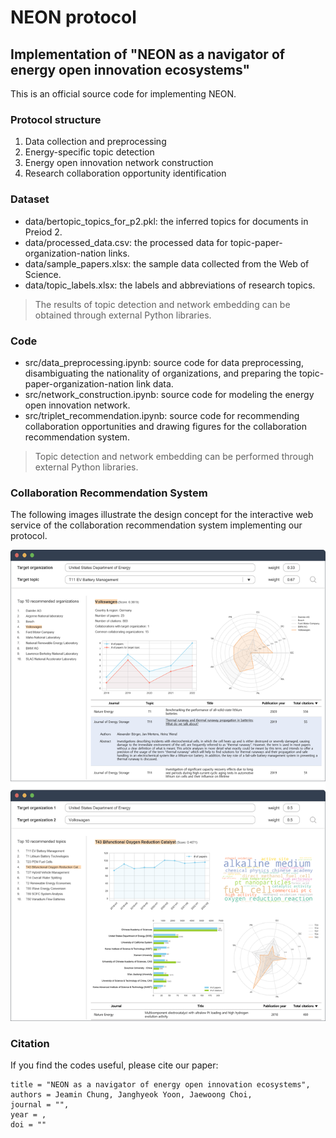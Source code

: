 <h1 align="left">NEON protocol</h1>

## Implementation of "NEON as a navigator of energy open innovation ecosystems"
This is an official source code for implementing NEON.


### Protocol structure
1) Data collection and preprocessing
2) Energy-specific topic detection
3) Energy open innovation network construction
4) Research collaboration opportunity identification


### Dataset
- data/bertopic_topics_for_p2.pkl: the inferred topics for documents in Preiod 2.
- data/processed_data.csv: the processed data for topic-paper-organization-nation links.
- data/sample_papers.xlsx: the sample data collected from the Web of Science.
- data/topic_labels.xlsx: the labels and abbreviations of research topics.
> The results of topic detection and network embedding can be obtained through external Python libraries.


### Code
- src/data_preprocessing.ipynb: source code for data preprocessing, disambiguating the nationality of organizations, and preparing the topic-paper-organization-nation link data.
- src/network_construction.ipynb: source code for modeling the energy open innovation network.
- src/triplet_recommendation.ipynb: source code for recommending collaboration opportunities and drawing figures for the collaboration recommendation system.
> Topic detection and network embedding can be performed through external Python libraries.


### Collaboration Recommendation System
The following images illustrate the design concept for the interactive web service of the collaboration recommendation system implementing our protocol.

![](./image/img1.png)


### Citation
If you find the codes useful, please cite our paper:

```
title = "NEON as a navigator of energy open innovation ecosystems",
authors = Jeamin Chung, Janghyeok Yoon, Jaewoong Choi,
journal = "",
year = ,
doi = ""
```
